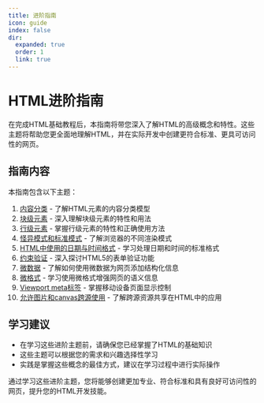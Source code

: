 ```yaml
---
title: 进阶指南
icon: guide
index: false
dir:
  expanded: true
  order: 1
  link: true
---
```


# HTML进阶指南

在完成HTML基础教程后，本指南将带您深入了解HTML的高级概念和特性。这些主题将帮助您更全面地理解HTML，并在实际开发中创建更符合标准、更具可访问性的网页。

## 指南内容

本指南包含以下主题：

1. [内容分类](./01内容分类.md) - 了解HTML元素的内容分类模型
2. [块级元素](./02块级元素.md) - 深入理解块级元素的特性和用法
3. [行级元素](./03行级元素.md) - 掌握行级元素的特性和正确使用方法
4. [怪异模式和标准模式](./04怪异模式和标准模式.md) - 了解浏览器的不同渲染模式
5. [HTML中使用的日期与时间格式](./05HTML中使用的日期与时间格式.md) - 学习处理日期和时间的标准格式
6. [约束验证](./06约束验证.md) - 深入探讨HTML5的表单验证功能
7. [微数据](./07微数据.md) - 了解如何使用微数据为网页添加结构化信息
8. [微格式](./08微格式.md) - 学习使用微格式增强网页的语义信息
9. [Viewport meta标签](./09Viewport_meta标签.md) - 掌握移动设备页面显示控制
10. [允许图片和canvas跨源使用](./10允许图片和canvas跨源使用.md) - 了解跨源资源共享在HTML中的应用

## 学习建议

- 在学习这些进阶主题前，请确保您已经掌握了HTML的基础知识
- 这些主题可以根据您的需求和兴趣选择性学习
- 实践是掌握这些概念的最佳方式，建议在学习过程中进行实际操作

通过学习这些进阶主题，您将能够创建更加专业、符合标准和具有良好可访问性的网页，提升您的HTML开发技能。
